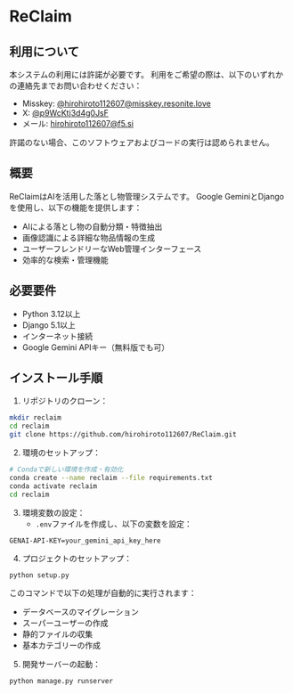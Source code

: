 # ReClaim

## 利用について

本システムの利用には許諾が必要です。
利用をご希望の際は、以下のいずれかの連絡先までお問い合わせください：

- Misskey: [@hirohiroto112607@misskey.resonite.love](https://misskey.resonite.love/@hirohiroto112607)
- X: [@p9WcKtj3d4g0JsF](https://x.com/@p9WcKtj3d4g0JsF)
- メール: [hirohiroto112607@f5.si](mailto:hirohiroto112607@f5.si)

許諾のない場合、このソフトウェアおよびコードの実行は認められません。

## 概要

ReClaimはAIを活用した落とし物管理システムです。
Google GeminiとDjangoを使用し、以下の機能を提供します：

- AIによる落とし物の自動分類・特徴抽出
- 画像認識による詳細な物品情報の生成
- ユーザーフレンドリーなWeb管理インターフェース
- 効率的な検索・管理機能

## 必要要件

- Python 3.12以上
- Django 5.1以上
- インターネット接続
- Google Gemini APIキー（無料版でも可）

## インストール手順

1. リポジトリのクローン：

```bash
mkdir reclaim
cd reclaim
git clone https://github.com/hirohiroto112607/ReClaim.git

```

2. 環境のセットアップ：

```bash
# Condaで新しい環境を作成・有効化
conda create --name reclaim --file requirements.txt
conda activate reclaim
cd reclaim
```

3. 環境変数の設定：
   - `.env`ファイルを作成し、以下の変数を設定：

```plaintext
GENAI-API-KEY=your_gemini_api_key_here
```

4. プロジェクトのセットアップ：

```bash
python setup.py
```

このコマンドで以下の処理が自動的に実行されます：
- データベースのマイグレーション
- スーパーユーザーの作成
- 静的ファイルの収集
- 基本カテゴリーの作成

5. 開発サーバーの起動：

```bash
python manage.py runserver
```

